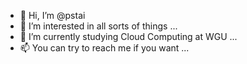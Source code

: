 - 👋 Hi, I’m @pstai
- 👀 I’m interested in all sorts of things ...
- 🌱 I’m currently studying Cloud Computing at WGU ...
- 📫 You can try to reach me if you want ...

<!---
pstai/pstai is a ✨ special ✨ repository because its `README.md` (this file) appears on your GitHub profile.
You can click the Preview link to take a look at your changes.
--->
